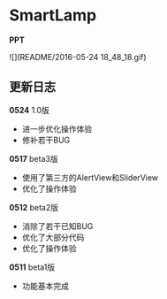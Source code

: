 # SmartLamp

**PPT**

![](README/2016-05-24 18_48_18.gif)





## 更新日志

**0524** 1.0版

- 进一步优化操作体验
- 修补若干BUG


**0517** beta3版

- 使用了第三方的AlertView和SliderView
- 优化了操作体验


**0512** beta2版

- 消除了若干已知BUG
- 优化了大部分代码
- 优化了操作体验


**0511** beta1版

- 功能基本完成
